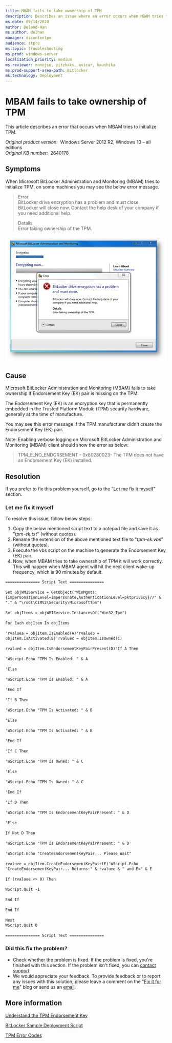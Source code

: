 ```yaml
---
title: MBAM fails to take ownership of TPM
description: Describes an issue where an error occurs when MBAM tries to initialize TPM.
ms.date: 09/14/2020
author: Deland-Han
ms.author: delhan
manager: dscontentpm
audience: itpro
ms.topic: troubleshooting
ms.prod: windows-server
localization_priority: medium
ms.reviewer: manojse, yitzhaks, avicar, kaushika
ms.prod-support-area-path: Bitlocker
ms.technology: Deployment
---
```

# MBAM fails to take ownership of TPM

This article describes an error that occurs when MBAM tries to initialize TPM.

_Original product version:_ &nbsp;Windows Server 2012 R2, Windows 10 – all editions  
_Original KB number:_ &nbsp;2640178

## Symptoms

When Microsoft BitLocker Administration and Monitoring (MBAM) tries to initialize TPM, on some machines you may see the below error message.

> Error  
BitLocker drive encryption has a problem and must close.  
BitLocker will close now. Contact the help desk of your company if you need additional help.
>
> Details  
Error taking ownership of the TPM.

![Screenshot of the error](./media/error-mbam-take-ownership-tpm/bitlocker-encrypt-error.png)

## Cause

Microsoft BitLocker Administration and Monitoring (MBAM) fails to take ownership if Endorsement Key (EK) pair is missing on the TPM.

The Endorsement Key (EK) is an encryption key that is permanently embedded in the Trusted Platform Module (TPM) security hardware, generally at the time of manufacture.

You may see this error message if the TPM manufacturer didn't create the Endorsement Key (EK) pair.

Note: Enabling verbose logging on Microsoft BitLocker Administration and Monitoring (MBAM) client should show the error as below:

> TPM_E_NO_ENDORSEMENT - 0x80280023- The TPM does not have an Endorsement Key (EK) installed.

## Resolution

If you prefer to fix this problem yourself, go to the "[Let me fix it myself](#let-me-fix-it-myself)" section.

### Let me fix it myself

To resolve this issue, follow below steps:

1. Copy the below mentioned script text to a notepad file and save it as "*tpm-ek.txt*" (without quotes).
2. Rename the extension of the above mentioned text file to "*tpm-ek.vbs*" (without quotes).
3. Execute the vbs script on the machine to generate the Endorsement Key (EK) pair.
4. Now, when MBAM tries to take ownership of TPM it will work correctly. This will happen when MBAM agent will hit the next client wake-up frequency, which is 90 minutes by default.

```console
=============== Script Text ===============

Set objWMIService = GetObject("WinMgmts:{impersonationLevel=impersonate,AuthenticationLevel=pktprivacy}//" & "." & "\root\CIMV2\Security\MicrosoftTpm")

Set objItems = objWMIService.InstancesOf("Win32_Tpm")

For Each objItem In objItems

'rvaluea = objItem.IsEnabled(A)'rvalueb = objItem.IsActivated(B)'rvaluec = objItem.IsOwned(C)

rvalued = objItem.IsEndorsementKeyPairPresent(D)'If A Then

'WScript.Echo "TPM Is Enabled: " & A

'Else

'WScript.Echo "TPM Is Enabled: " & A

'End If

'If B Then

'WScript.Echo "TPM Is Activated: " & B

'Else

'WScript.Echo "TPM Is Activated: " & B

'End If

'If C Then

'WScript.Echo "TPM Is Owned: " & C

'Else

'WScript.Echo "TPM Is Owned: " & C

'End If

'If D Then

'WScript.Echo "TPM Is EndorsementKeyPairPresent: " & D

'Else

If Not D Then

'WScript.Echo "TPM Is EndorsementKeyPairPresent: " & D

'WScript.Echo "CreateEndorsementKeyPair... Please Wait"

rvaluee = objItem.CreateEndorsementKeyPair(E)'WScript.Echo "CreateEndorsementKeyPair... Returns:" & rvaluee & " and E=" & E

If (rvaluee <> 0) Then

WScript.Quit -1

End If

End If

Next
WScript.Quit 0

=============== Script Text ===============
```

### Did this fix the problem?

- Check whether the problem is fixed. If the problem is fixed, you're finished with this section. If the problem isn't fixed, you can [contact support](https://support.microsoft.com/contactus).
- We would appreciate your feedback. To provide feedback or to report any issues with this solution, please leave a comment on the "[Fix it for me](https://support.microsoft.com/help/2970908)" blog or send us an [email](mailto:fixit4me@microsoft.com?subject=kb).

## More information

[Understand the TPM Endorsement Key](https://technet.microsoft.com/library/cc770443.aspx) 

[BitLocker Sample Deployment Script](https://gallery.technet.microsoft.com/scriptcenter/780d167f-2d57-4eb7-bd18-84c5293d93e3/) 

[TPM Error Codes](https://msdn.microsoft.com/library/dd542648%28vs.85%29.aspx)
